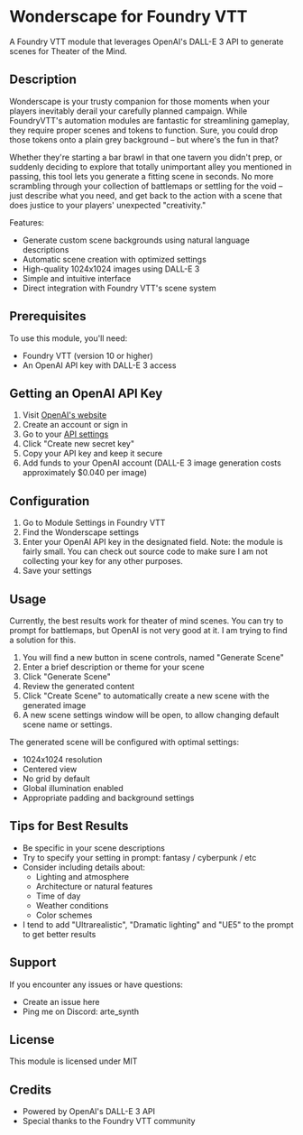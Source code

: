 # Wonderscape for Foundry VTT

A Foundry VTT module that leverages OpenAI's DALL-E 3 API to generate scenes for Theater of the Mind.

## Description

Wonderscape is your trusty companion for those moments when your players inevitably derail your carefully planned campaign. While FoundryVTT's automation modules are fantastic for streamlining gameplay, they require proper scenes and tokens to function. Sure, you could drop those tokens onto a plain grey background – but where's the fun in that?

Whether they're starting a bar brawl in that one tavern you didn't prep, or suddenly deciding to explore that totally unimportant alley you mentioned in passing, this tool lets you generate a fitting scene in seconds. No more scrambling through your collection of battlemaps or settling for the void – just describe what you need, and get back to the action with a scene that does justice to your players' unexpected "creativity."

Features:
- Generate custom scene backgrounds using natural language descriptions
- Automatic scene creation with optimized settings
- High-quality 1024x1024 images using DALL-E 3
- Simple and intuitive interface
- Direct integration with Foundry VTT's scene system

## Prerequisites

To use this module, you'll need:
- Foundry VTT (version 10 or higher)
- An OpenAI API key with DALL-E 3 access

## Getting an OpenAI API Key

1. Visit [OpenAI's website](https://platform.openai.com/signup)
2. Create an account or sign in
3. Go to your [API settings](https://platform.openai.com/account/api-keys)
4. Click "Create new secret key"
5. Copy your API key and keep it secure
6. Add funds to your OpenAI account (DALL-E 3 image generation costs approximately $0.040 per image)


## Configuration

1. Go to Module Settings in Foundry VTT
2. Find the Wonderscape settings
3. Enter your OpenAI API key in the designated field. Note: the module is fairly small. You can check out source code to make sure I am not collecting your key for any other purposes.
4. Save your settings

## Usage

Currently, the best results work for theater of mind scenes. You can try to prompt for battlemaps, but OpenAI is not very good at it. I am trying to find a solution for this.

1. You will find a new button in scene controls, named "Generate Scene"
2. Enter a brief description or theme for your scene
3. Click "Generate Scene"
4. Review the generated content
5. Click "Create Scene" to automatically create a new scene with the generated image
6. A new scene settings window will be open, to allow changing default scene name or settings.

The generated scene will be configured with optimal settings:
- 1024x1024 resolution
- Centered view
- No grid by default
- Global illumination enabled
- Appropriate padding and background settings

## Tips for Best Results

- Be specific in your scene descriptions
- Try to specify your setting in prompt: fantasy / cyberpunk / etc
- Consider including details about:
  - Lighting and atmosphere
  - Architecture or natural features
  - Time of day
  - Weather conditions
  - Color schemes
- I tend to add "Ultrarealistic", "Dramatic lighting" and "UE5" to the prompt to get better results

## Support

If you encounter any issues or have questions:
- Create an issue here
- Ping me on Discord: arte_synth

## License

This module is licensed under MIT

## Credits

- Powered by OpenAI's DALL-E 3 API
- Special thanks to the Foundry VTT community
